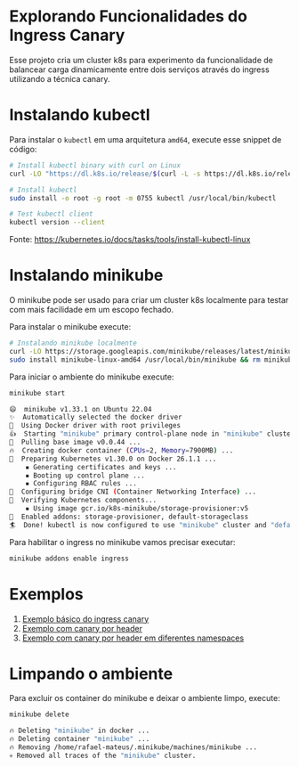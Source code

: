 # Explorando Funcionalidades do Ingress Canary

Esse projeto cria um cluster k8s para experimento da funcionalidade de balancear
carga dinamicamente entre dois serviços através do ingress utilizando a técnica canary.

# Instalando kubectl

Para instalar o `kubectl` em uma arquitetura `amd64`,
execute esse snippet de código: 

```bash
# Install kubectl binary with curl on Linux 
curl -LO "https://dl.k8s.io/release/$(curl -L -s https://dl.k8s.io/release/stable.txt)/bin/linux/amd64/kubectl"

# Install kubectl
sudo install -o root -g root -m 0755 kubectl /usr/local/bin/kubectl

# Test kubectl client
kubectl version --client
```

Fonte: https://kubernetes.io/docs/tasks/tools/install-kubectl-linux

# Instalando minikube

O minikube pode ser usado para criar um cluster
k8s localmente para testar com mais facilidade
em um escopo fechado.

Para instalar o minikube execute:

```bash
# Instalando minikube localmente
curl -LO https://storage.googleapis.com/minikube/releases/latest/minikube-linux-amd64
sudo install minikube-linux-amd64 /usr/local/bin/minikube && rm minikube-linux-amd64
```

Para iniciar o ambiente do minikube execute:

```bash
minikube start

😄  minikube v1.33.1 on Ubuntu 22.04
✨  Automatically selected the docker driver
📌  Using Docker driver with root privileges
👍  Starting "minikube" primary control-plane node in "minikube" cluster
🚜  Pulling base image v0.0.44 ...
🔥  Creating docker container (CPUs=2, Memory=7900MB) ...
🐳  Preparing Kubernetes v1.30.0 on Docker 26.1.1 ...
    ▪ Generating certificates and keys ...
    ▪ Booting up control plane ...
    ▪ Configuring RBAC rules ...
🔗  Configuring bridge CNI (Container Networking Interface) ...
🔎  Verifying Kubernetes components...
    ▪ Using image gcr.io/k8s-minikube/storage-provisioner:v5
🌟  Enabled addons: storage-provisioner, default-storageclass
🏄  Done! kubectl is now configured to use "minikube" cluster and "default" namespace by default
```

Para habilitar o ingress no minikube vamos precisar executar:

```bash
minikube addons enable ingress
```

# Exemplos

1. [Exemplo básico do ingress canary](examples/basic/README.md)
2. [Exemplo com canary por header](examples/by-header/README.md)
3. [Exemplo com canary por header em diferentes namespaces](examples/different-namespaces/README.md)

# Limpando o ambiente

Para excluir os container do minikube e
deixar o ambiente limpo, execute:

```bash
minikube delete

🔥 Deleting "minikube" in docker ...
🔥 Deleting container "minikube" ...
🔥 Removing /home/rafael-mateus/.minikube/machines/minikube ...
💀 Removed all traces of the "minikube" cluster.
```
